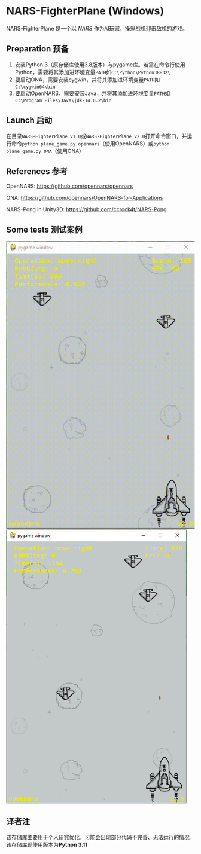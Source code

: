# NARS-FighterPlane (Windows)

NARS-FighterPlane 是一个以 *NARS* 作为AI玩家，操纵战机迎击敌机的游戏。

## Preparation 预备

1. 安装Python 3（原存储库使用3.8版本）与pygame库。若需在命令行使用Python，需要将其添加进环境变量`PATH`如`C:\Python\Python38-32\`
2. 要启动ONA，需要安装cygwin，并将其添加进环境变量`PATH`如`C:\cygwin64\bin`
3. 要启动OpenNARS，需要安装Java，并将其添加进环境变量`PATH`如`C:\Program Files\Java\jdk-14.0.2\bin`

## Launch 启动

在目录`NARS-FighterPlane_v1.0`或`NARS-FighterPlane_v2.0`打开命令窗口，并运行命令`python plane_game.py opennars`（使用OpenNARS）或`python plane_game.py ONA`（使用ONA）

## References 参考

OpenNARS: https://github.com/opennars/opennars

ONA: https://github.com/opennars/OpenNARS-for-Applications

NARS-Pong in Unity3D: https://github.com/ccrock4t/NARS-Pong

## Some tests 测试案例

![NARS-Fighter v2 gif](https://github.com/Noctis-Xu/images/blob/main/NARS-FighterPlane_v2.0.gif)
![NARS-Fighter v2 png](https://github.com/Noctis-Xu/images/blob/main/NARS-FighterPlane_v2.0.png)

## 译者注

该存储库主要用于个人研究优化，可能会出现部分代码不完善、无法运行的情况
该存储库现使用版本为**Python 3.11**
